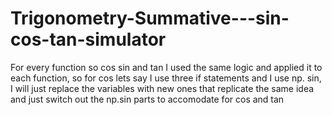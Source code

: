 # Trigonometry-Summative---sin-cos-tan-simulator

For every function so cos sin and tan I used the same logic and applied it to each function, so for cos lets say I use three if statements and I use np. sin, I will just replace the variables with new ones that replicate the same idea and just switch out the np.sin parts to accomodate for cos and tan
